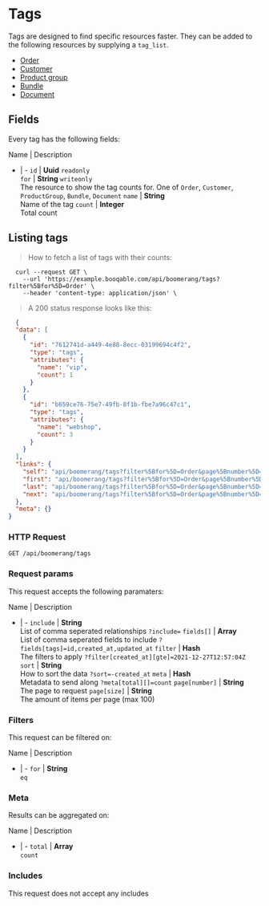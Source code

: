 # Tags

Tags are designed to find specific resources faster. They can be added to the following resources by supplying a `tag_list`.

- [Order](#orders)
- [Customer](#customers)
- [Product group](#product_groups)
- [Bundle](#bundles)
- [Document](#documents)

## Fields
Every tag has the following fields:

Name | Description
- | -
`id` | **Uuid** `readonly`<br>
`for` | **String** `writeonly`<br>The resource to show the tag counts for. One of `Order`, `Customer`, `ProductGroup`, `Bundle`, `Document`
`name` | **String**<br>Name of the tag
`count` | **Integer**<br>Total count


## Listing tags



> How to fetch a list of tags with their counts:

```shell
  curl --request GET \
    --url 'https://example.booqable.com/api/boomerang/tags?filter%5Bfor%5D=Order' \
    --header 'content-type: application/json' \
```

> A 200 status response looks like this:

```json
  {
  "data": [
    {
      "id": "7612741d-a449-4e88-8ecc-03199694c4f2",
      "type": "tags",
      "attributes": {
        "name": "vip",
        "count": 1
      }
    },
    {
      "id": "b659ce76-75e7-49fb-8f1b-fbe7a96c47c1",
      "type": "tags",
      "attributes": {
        "name": "webshop",
        "count": 3
      }
    }
  ],
  "links": {
    "self": "api/boomerang/tags?filter%5Bfor%5D=Order&page%5Bnumber%5D=1&page%5Bsize%5D=25",
    "first": "api/boomerang/tags?filter%5Bfor%5D=Order&page%5Bnumber%5D=1&page%5Bsize%5D=25",
    "last": "api/boomerang/tags?filter%5Bfor%5D=Order&page%5Bnumber%5D=&page%5Bsize%5D=25",
    "next": "api/boomerang/tags?filter%5Bfor%5D=Order&page%5Bnumber%5D=2&page%5Bsize%5D=25"
  },
  "meta": {}
}
```

### HTTP Request

`GET /api/boomerang/tags`

### Request params

This request accepts the following paramaters:

Name | Description
- | -
`include` | **String**<br>List of comma seperated relationships `?include=`
`fields[]` | **Array**<br>List of comma seperated fields to include `?fields[tags]=id,created_at,updated_at`
`filter` | **Hash**<br>The filters to apply `?filter[created_at][gte]=2021-12-27T12:57:04Z`
`sort` | **String**<br>How to sort the data `?sort=-created_at`
`meta` | **Hash**<br>Metadata to send along `?meta[total][]=count`
`page[number]` | **String**<br>The page to request
`page[size]` | **String**<br>The amount of items per page (max 100)


### Filters

This request can be filtered on:

Name | Description
- | -
`for` | **String**<br>`eq`


### Meta

Results can be aggregated on:

Name | Description
- | -
`total` | **Array**<br>`count`


### Includes

This request does not accept any includes